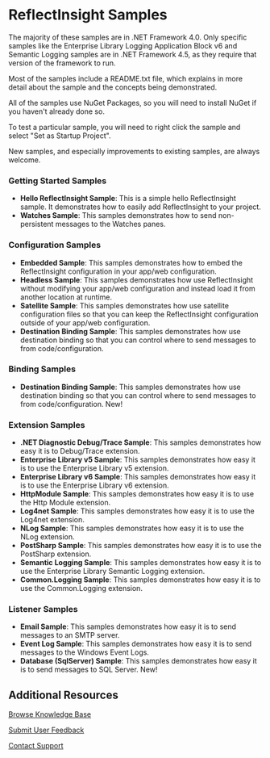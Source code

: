 ReflectInsight Samples
===============

The majority of these samples are in .NET Framework 4.0. Only specific samples like the Enterprise Library Logging Application Block v6 
and Semantic Logging samples are in .NET Framework 4.5, as they require that version of the framework to run.

Most of the samples include a README.txt file, which explains in more detail about the sample and the concepts being demonstrated.

All of the samples use NuGet Packages, so you will need to install NuGet if you haven't already done so.

To test a particular sample, you will need to right click the sample and select "Set as Startup Project".

New samples, and especially improvements to existing samples, are always welcome.

### Getting Started Samples 
* **Hello ReflectInsight Sample**: This is a simple hello ReflectInsight sample. It demonstrates how to easily add ReflectInsight to your project.
* **Watches Sample**: This samples demonstrates how to send non-persistent messages to the Watches panes.

### Configuration Samples 
* **Embedded Sample**: This samples demonstrates how to embed the ReflectInsight configuration in your app/web configuration.
* **Headless Sample**: This samples demonstrates how use ReflectInsight without modifying your app/web configuration and instead load it from another location at runtime.
* **Satellite Sample**: This samples demonstrates how use satellite configuration files so that you can keep the ReflectInsight configuration outside of your app/web configuration.
* **Destination Binding Sample**: This samples demonstrates how use destination binding so that you can control where to send messages to from code/configuration.

### Binding Samples 
* **Destination Binding Sample**: This samples demonstrates how use destination binding so that you can control where to send messages to from code/configuration. New!

### Extension Samples 
* **.NET Diagnostic Debug/Trace Sample**: This samples demonstrates how easy it is to Debug/Trace extension.
* **Enterprise Library v5 Sample**: This samples demonstrates how easy it is to use the Enterprise Library v5 extension.
* **Enterprise Library v6 Sample**: This samples demonstrates how easy it is to use the Enterprise Library v6 extension.
* **HttpModule Sample**: This samples demonstrates how easy it is to use the Http Module extension.
* **Log4net Sample**: This samples demonstrates how easy it is to use the Log4net extension.
* **NLog Sample**: This samples demonstrates how easy it is to use the NLog extension.
* **PostSharp Sample**: This samples demonstrates how easy it is to use the PostSharp extension.
* **Semantic Logging Sample**: This samples demonstrates how easy it is to use the Enterprise Library Semantic Logging extension.
* **Common.Logging Sample**: This samples demonstrates how easy it is to use the Common.Logging extension.

### Listener Samples 
* **Email Sample**: This samples demonstrates how easy it is to send messages to an SMTP server.
* **Event Log Sample**: This samples demonstrates how easy it is to send messages to the Windows Event Logs.
* **Database (SqlServer) Sample**: This samples demonstrates how easy it is to send messages to SQL Server. New!

## Additional Resources

[Browse Knowledge Base](http://reflectsoftware.uservoice.com/knowledgebase)

[Submit User Feedback](http://reflectsoftware.uservoice.com/forums/158277-reflectinsight-feedback)

[Contact Support](support@reflectsoftware.com)